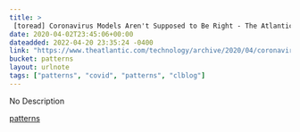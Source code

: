 ```yaml
---
title: > 
 [toread] Coronavirus Models Aren't Supposed to Be Right - The Atlantic
date: 2020-04-02T23:45:06+00:00
dateadded: 2022-04-20 23:35:24 -0400
link: "https://www.theatlantic.com/technology/archive/2020/04/coronavirus-models-arent-supposed-be-right/609271/"
bucket: patterns
layout: urlnote
tags: ["patterns", "covid", "patterns", "clblog"]
--- 
```

No Description
 <!-- end excerpt --> 
<div class='bucket'><a class='internal-link' href='/buckets/patterns'>patterns</a></div> 
